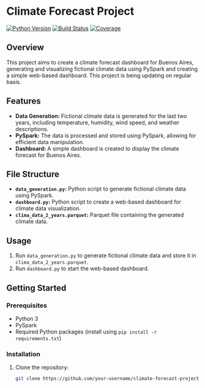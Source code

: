 # Climate Forecast Project


[![Python Version](https://img.shields.io/badge/Python-3.10-blue.svg)](https://www.python.org/downloads/release)
[![Build Status](https://travis-ci.org/pithit/Climate_Forecast.svg?branch=master)](https://travis-ci.org/pithit/Climate_Forecast)
[![Coverage](https://img.shields.io/badge/coverage-90%25-brightgreen.svg)](https://github.com/pithit/Climate_Forecast)

## Overview

This project aims to create a climate forecast dashboard for Buenos Aires, generating and visualizing fictional climate data using PySpark and creating a simple web-based dashboard. This project is being updating on regular basis.

## Features

- **Data Generation:** Fictional climate data is generated for the last two years, including temperature, humidity, wind speed, and weather descriptions.
- **PySpark:** The data is processed and stored using PySpark, allowing for efficient data manipulation.
- **Dashboard:** A simple dashboard is created to display the climate forecast for Buenos Aires.

## File Structure

- **`data_generation.py`:** Python script to generate fictional climate data using PySpark.
- **`dashboard.py`:** Python script to create a web-based dashboard for climate data visualization.
- **`clima_data_2_years.parquet`:** Parquet file containing the generated climate data.

## Usage

1. Run `data_generation.py` to generate fictional climate data and store it in `clima_data_2_years.parquet`.
2. Run `dashboard.py` to start the web-based dashboard.

## Getting Started

### Prerequisites

- Python 3
- PySpark
- Required Python packages (install using `pip install -r requirements.txt`)

### Installation

1. Clone the repository:

   ```bash
   git clone https://github.com/your-username/climate-forecast-project.git

